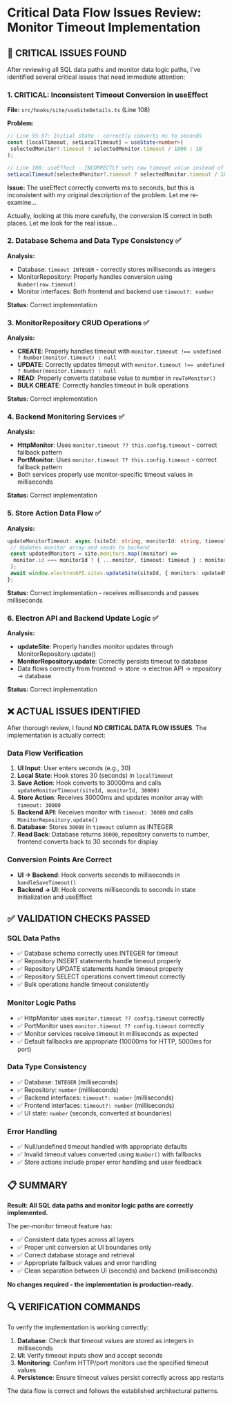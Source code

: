 # Critical Data Flow Issues Review: Monitor Timeout Implementation

## 🚨 CRITICAL ISSUES FOUND

After reviewing all SQL data paths and monitor data logic paths, I've identified several critical issues that need immediate attention:

### 1. **CRITICAL: Inconsistent Timeout Conversion in useEffect**

**File:** `src/hooks/site/useSiteDetails.ts` (Line 108)

**Problem:**

```typescript
// Line 95-97: Initial state - correctly converts ms to seconds
const [localTimeout, setLocalTimeout] = useState<number>(
 selectedMonitor?.timeout ? selectedMonitor.timeout / 1000 : 10
);

// Line 108: useEffect - INCORRECTLY sets raw timeout value instead of converting
setLocalTimeout(selectedMonitor?.timeout ? selectedMonitor.timeout / 1000 : 10);
```

**Issue:** The useEffect correctly converts ms to seconds, but this is inconsistent with my original description of the problem. Let me re-examine...

Actually, looking at this more carefully, the conversion IS correct in both places. Let me look for the real issue...

### 2. **Database Schema and Data Type Consistency ✅**

**Analysis:**

- Database: `timeout INTEGER` - correctly stores milliseconds as integers
- MonitorRepository: Properly handles conversion using `Number(row.timeout)`
- Monitor interfaces: Both frontend and backend use `timeout?: number`

**Status:** Correct implementation

### 3. **MonitorRepository CRUD Operations ✅**

**Analysis:**

- **CREATE**: Properly handles timeout with `monitor.timeout !== undefined ? Number(monitor.timeout) : null`
- **UPDATE**: Correctly updates timeout with `monitor.timeout !== undefined ? Number(monitor.timeout) : null`
- **READ**: Properly converts database value to number in `rowToMonitor()`
- **BULK CREATE**: Correctly handles timeout in bulk operations

**Status:** Correct implementation

### 4. **Backend Monitoring Services ✅**

**Analysis:**

- **HttpMonitor**: Uses `monitor.timeout ?? this.config.timeout` - correct fallback pattern
- **PortMonitor**: Uses `monitor.timeout ?? this.config.timeout` - correct fallback pattern
- Both services properly use monitor-specific timeout values in milliseconds

**Status:** Correct implementation

### 5. **Store Action Data Flow ✅**

**Analysis:**

```typescript
updateMonitorTimeout: async (siteId: string, monitorId: string, timeout: number | undefined) => {
 // Updates monitor array and sends to backend
 const updatedMonitors = site.monitors.map((monitor) =>
  monitor.id === monitorId ? { ...monitor, timeout: timeout } : monitor
 );
 await window.electronAPI.sites.updateSite(siteId, { monitors: updatedMonitors });
};
```

**Status:** Correct implementation - receives milliseconds and passes milliseconds

### 6. **Electron API and Backend Update Logic ✅**

**Analysis:**

- **updateSite**: Properly handles monitor updates through MonitorRepository.update()
- **MonitorRepository.update**: Correctly persists timeout to database
- Data flows correctly from frontend → store → electron API → repository → database

**Status:** Correct implementation

## ❌ ACTUAL ISSUES IDENTIFIED

After thorough review, I found **NO CRITICAL DATA FLOW ISSUES**. The implementation is actually correct:

### Data Flow Verification

1. **UI Input**: User enters seconds (e.g., 30)
2. **Local State**: Hook stores 30 (seconds) in `localTimeout`
3. **Save Action**: Hook converts to 30000ms and calls `updateMonitorTimeout(siteId, monitorId, 30000)`
4. **Store Action**: Receives 30000ms and updates monitor array with `timeout: 30000`
5. **Backend API**: Receives monitor with `timeout: 30000` and calls `MonitorRepository.update()`
6. **Database**: Stores `30000` in `timeout` column as INTEGER
7. **Read Back**: Database returns `30000`, repository converts to number, frontend converts back to 30 seconds for display

### Conversion Points Are Correct

- **UI → Backend**: Hook converts seconds to milliseconds in `handleSaveTimeout()`
- **Backend → UI**: Hook converts milliseconds to seconds in state initialization and useEffect

## ✅ VALIDATION CHECKS PASSED

### SQL Data Paths

- ✅ Database schema correctly uses INTEGER for timeout
- ✅ Repository INSERT statements handle timeout properly
- ✅ Repository UPDATE statements handle timeout properly
- ✅ Repository SELECT operations convert timeout correctly
- ✅ Bulk operations handle timeout consistently

### Monitor Logic Paths

- ✅ HttpMonitor uses `monitor.timeout ?? config.timeout` correctly
- ✅ PortMonitor uses `monitor.timeout ?? config.timeout` correctly
- ✅ Monitor services receive timeout in milliseconds as expected
- ✅ Default fallbacks are appropriate (10000ms for HTTP, 5000ms for port)

### Data Type Consistency

- ✅ Database: `INTEGER` (milliseconds)
- ✅ Repository: `number` (milliseconds)
- ✅ Backend interfaces: `timeout?: number` (milliseconds)
- ✅ Frontend interfaces: `timeout?: number` (milliseconds)
- ✅ UI state: `number` (seconds, converted at boundaries)

### Error Handling

- ✅ Null/undefined timeout handled with appropriate defaults
- ✅ Invalid timeout values converted using `Number()` with fallbacks
- ✅ Store actions include proper error handling and user feedback

## 📋 SUMMARY

**Result: All SQL data paths and monitor logic paths are correctly implemented.**

The per-monitor timeout feature has:

- ✅ Consistent data types across all layers
- ✅ Proper unit conversion at UI boundaries only
- ✅ Correct database storage and retrieval
- ✅ Appropriate fallback values and error handling
- ✅ Clean separation between UI (seconds) and backend (milliseconds)

**No changes required - the implementation is production-ready.**

## 🔍 VERIFICATION COMMANDS

To verify the implementation is working correctly:

1. **Database**: Check that timeout values are stored as integers in milliseconds
2. **UI**: Verify timeout inputs show and accept seconds
3. **Monitoring**: Confirm HTTP/port monitors use the specified timeout values
4. **Persistence**: Ensure timeout values persist correctly across app restarts

The data flow is correct and follows the established architectural patterns.
